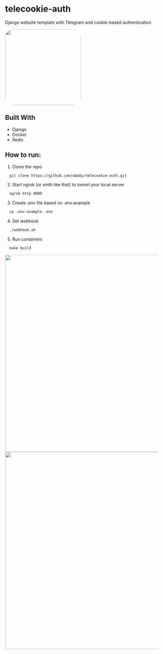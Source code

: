
# telecookie-auth

Django website template with Telegram and cookie-based authentication

<img src="https://imgbb.io/ib/H2hZkU9BN9rK4G1_1737801501.jpg" width="250" style="border-radius: 25px;"/>

## Built With

- Django
- Docker
- Redis

## How to run: 

1. Clone the repo  
  
```bash
  git clone https://github.com/uQwQu/telecookie-auth.git  
```  
  
2. Start ngrok (or smth like that) to tunnel your local server  
  
```bash  
  ngrok http 8000  
```  
  
3. Create .env file based on .env.example  
  
```bash  
  cp .env.example .env  
```  
  
4. Set webhook  
  
```bash  
  ./webhook.sh  
```  
  
5. Run containers  
  
```bash
  make build  
``` 

<img src="https://imgbb.io/ib/Dyk69MWmUnxzzix_1737801501.jpg" width="650"/>
<img src="https://imgbb.io/ib/bdCRCoEwQW1JL1a_1737801503.jpg" width="650"/>
